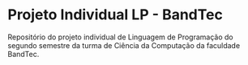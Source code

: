 # Projeto Individual LP - BandTec
Repositório do projeto individual de Linguagem de Programação do segundo semestre da turma de Ciência da Computação da faculdade BandTec.
